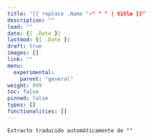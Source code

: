 ```yaml
---
title: "{{ replace .Name "-" " " | title }}"
description: ""
lead: ""
date: {{ .Date }}
lastmod: {{ .Date }}
draft: true
images: []
link: ""
menu:
  experimental:
    parent: "general"
weight: 999
toc: false
pinned: false
types: []
functionalities: []
---
```


```text
Extracto traducido automáticamente de ""
```